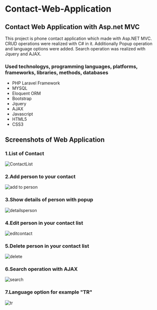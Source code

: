 # Contact-Web-Application
## Contact Web Application with Asp.net MVC 

This project is phone contact application which made with Asp.NET MVC. CRUD operations were realized with C# in it. Additionally Popup operation and language options were added. Search operation was realized with Jquery and AJAX. 


### Used technologys, programming languages, platforms, frameworks, libraries, methods, databases
- PHP Laravel Framework
- MYSQL
- Eloquent ORM
- Bootstrap 
- Jquery 
- AJAX
- Javascript 
- HTML5 
- CSS3 


## Screenshots of Web Application

### 1.List of Contact

![ContactList](https://user-images.githubusercontent.com/48470323/66270497-3036a180-e85d-11e9-98d2-14ce14dd195d.png)


### 2.Add person to your contact

![add to person](https://user-images.githubusercontent.com/48470323/66270516-6a07a800-e85d-11e9-92d4-e7bd753c0ad0.png)


### 3.Show details of person with popup
![detailsperson](https://user-images.githubusercontent.com/48470323/66270520-70961f80-e85d-11e9-9aff-48d11ea0476f.png)


### 4.Edit person in your contact list
![editcontact](https://user-images.githubusercontent.com/48470323/66270521-71c74c80-e85d-11e9-84f9-7d15bc3e249f.png)


### 5.Delete person in your contact list
![delete](https://user-images.githubusercontent.com/48470323/66270599-36794d80-e85e-11e9-97bc-b63cd60528e9.png)


### 6.Search operation with AJAX
![search](https://user-images.githubusercontent.com/48470323/66271032-25324000-e862-11e9-8bb3-dec54c338589.png)


### 7.Language option for example "TR"
![tr](https://user-images.githubusercontent.com/48470323/66270603-3a0cd480-e85e-11e9-8051-1dda5a8670cf.png)




